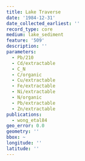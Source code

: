 ```yaml
---
title: Lake Traverse
date: '1984-12-31'
date_collected_earliest: ''
record_type: core
medium: lake_sediment
feature: '509'
description: ''
parameters:
  - Pb/210
  - Cd/extractable
  - C_N
  - C/organic
  - Cu/extractable
  - Fe/extractable
  - Ni/extractable
  - N/organic
  - Pb/extractable
  - Zn/extractable
publications:
  - wong_etal84
geo_error: 0.0
geometry: ''
bbox: ~
longitude: ''
latitude: ''
---
```

